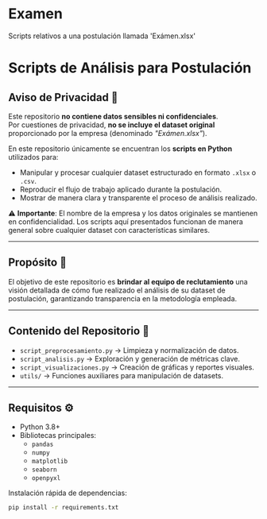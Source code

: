 # Examen
Scripts relativos a una postulación llamada 'Exámen.xlsx'

# Scripts de Análisis para Postulación

## Aviso de Privacidad 📌
Este repositorio **no contiene datos sensibles ni confidenciales**.  
Por cuestiones de privacidad, **no se incluye el dataset original** proporcionado por la empresa (denominado *"Exámen.xlsx"*).  

En este repositorio únicamente se encuentran los **scripts en Python** utilizados para:
- Manipular y procesar cualquier dataset estructurado en formato `.xlsx` o `.csv`.
- Reproducir el flujo de trabajo aplicado durante la postulación.
- Mostrar de manera clara y transparente el proceso de análisis realizado.

⚠️ **Importante**: El nombre de la empresa y los datos originales se mantienen en confidencialidad. Los scripts aquí presentados funcionan de manera general sobre cualquier dataset con características similares.

---

## Propósito 🎯
El objetivo de este repositorio es **brindar al equipo de reclutamiento** una visión detallada de cómo fue realizado el análisis de su dataset de postulación, garantizando transparencia en la metodología empleada.

---

## Contenido del Repositorio 📂
- `script_preprocesamiento.py` → Limpieza y normalización de datos.
- `script_analisis.py` → Exploración y generación de métricas clave.
- `script_visualizaciones.py` → Creación de gráficas y reportes visuales.
- `utils/` → Funciones auxiliares para manipulación de datasets.

---

## Requisitos ⚙️
- Python 3.8+
- Bibliotecas principales:
  - `pandas`
  - `numpy`
  - `matplotlib`
  - `seaborn`
  - `openpyxl`

Instalación rápida de dependencias:
```bash
pip install -r requirements.txt

